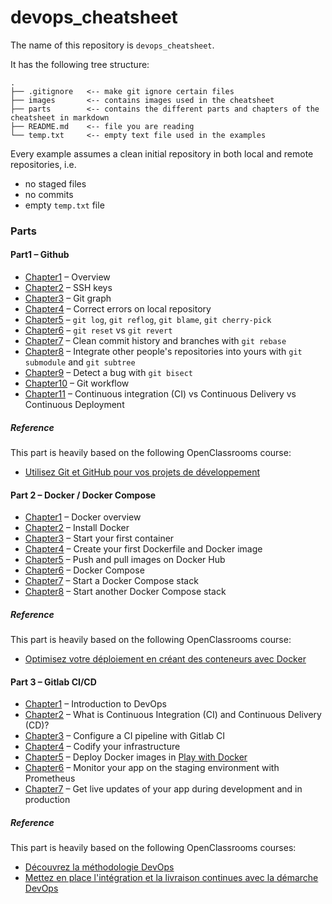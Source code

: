 # devops_cheatsheet

The name of this repository is `devops_cheatsheet`.

It has the following tree structure:

```
.
├── .gitignore   <-- make git ignore certain files
├── images       <-- contains images used in the cheatsheet 
├── parts        <-- contains the different parts and chapters of the cheatsheet in markdown
├── README.md    <-- file you are reading    
└── temp.txt     <-- empty text file used in the examples
```

Every example assumes a clean initial repository in both local and remote repositories, i.e.
- no staged files
- no commits
- empty `temp.txt` file

### Parts

#### Part1 – Github

- [Chapter1](parts/part1/chapter1.md) – Overview
- [Chapter2](parts/part1/chapter2.md) – SSH keys
- [Chapter3](parts/part1/chapter3.md) – Git graph
- [Chapter4](parts/part1/chapter4.md) – Correct errors on local repository
- [Chapter5](parts/part1/chapter5.md) – `git log`, `git reflog`, `git blame`, `git cherry-pick`
- [Chapter6](parts/part1/chapter6.md) – `git reset` vs `git revert`
- [Chapter7](parts/part1/chapter7.md) – Clean commit history and branches with `git rebase`
- [Chapter8](parts/part1/chapter8.md) – Integrate other people's repositories into yours with `git submodule` and `git subtree`
- [Chapter9](parts/part1/chapter9.md) – Detect a bug with `git bisect`
- [Chapter10](parts/part1/chapter10.md) – Git workflow 
- [Chapter11](parts/part1/chapter11.md) – Continuous integration (CI) vs Continuous Delivery vs Continuous Deployment

##### Reference

This part is heavily based on the following OpenClassrooms course:
- [Utilisez Git et GitHub pour vos projets de développement](https://openclassrooms.com/fr/courses)

#### Part 2 – Docker / Docker Compose

- [Chapter1](parts/part2/chapter1.md) – Docker overview
- [Chapter2](parts/part2/chapter2.md) – Install Docker
- [Chapter3](parts/part2/chapter3.md) – Start your first container
- [Chapter4](parts/part2/chapter4.md) – Create your first Dockerfile and Docker image
- [Chapter5](parts/part2/chapter5.md) – Push and pull images on Docker Hub
- [Chapter6](parts/part2/chapter6.md) – Docker Compose
- [Chapter7](parts/part2/chapter7.md) – Start a Docker Compose stack
- [Chapter8](parts/part2/chapter8.md) – Start another Docker Compose stack

##### Reference

This part is heavily based on the following OpenClassrooms course:
- [Optimisez votre déploiement en créant des conteneurs avec Docker](https://openclassrooms.com/fr/courses/2035766-optimisez-votre-deploiement-en-creant-des-conteneurs-avec-docker)

#### Part 3 – Gitlab CI/CD

- [Chapter1](parts/part3/chapter1.md) – Introduction to DevOps
- [Chapter2](parts/part3/chapter2.md) – What is Continuous Integration (CI) and Continuous Delivery (CD)?
- [Chapter3](parts/part3/chapter3.md) – Configure a CI pipeline with Gitlab CI
- [Chapter4](parts/part3/chapter4.md) – Codify your infrastructure
- [Chapter5](parts/part3/chapter5.md) – Deploy Docker images in [Play with Docker](https://labs.play-with-docker.com)
- [Chapter6](parts/part3/chapter6.md) – Monitor your app on the staging environment with Prometheus
- [Chapter7](parts/part3/chapter7.md) – Get live updates of your app during development and in production

##### Reference

This part is heavily based on the following OpenClassrooms courses:
- [Découvrez la méthodologie DevOps](https://openclassrooms.com/fr/courses/6093671-decouvrez-la-methodologie-devops)
- [Mettez en place l'intégration et la livraison continues avec la démarche DevOps](https://openclassrooms.com/fr/courses/2035736-mettez-en-place-lintegration-et-la-livraison-continues-avec-la-demarche-devops)